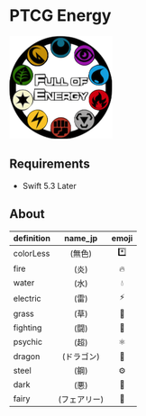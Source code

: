 # PTCG Energy

![](ptcg-energy-icon.png)

## Requirements

- Swift 5.3 Later

## About

| definition | name_jp | emoji |
| --- | :---: | :---: |
| colorLess | (無色) | *️⃣ |
| fire | (炎) | 🔥 |
| water | (水) | 💧 |
| electric | (雷) | ⚡️ |
| grass | (草) | 🌳 |
| fighting | (闘) | 🦧 |
| psychic | (超) | ⚛️ |
| dragon | (ドラゴン) | 🐲 |
| steel | (鋼) | ⚙️ |
| dark | (悪) | 🔳 |
| fairy | (フェアリー) | 💖 |
